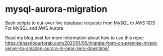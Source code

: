 # mysql-aurora-migration
Bash scripts to cut-over live database requests from MySQL to AWS RDS For MySQL and AWS Aurora

Read my blog post for more information about how to use this repo:
https://ehsanpourtorab.com/2021/01/05/migrate-from-on-premise-mysql-server-to-amazon-aurora-in-near-zero-downtime/
